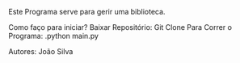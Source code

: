 Este Programa serve para gerir uma biblioteca.

Como faço para iniciar?
Baixar Repositório: Git Clone Para Correr o Programa: .python main.py

Autores: João Silva
